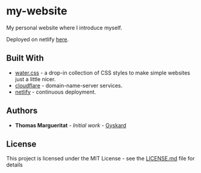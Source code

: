 # my-website

My personal website where I introduce myself. 

Deployed on netlify [here](https://marguerit.at/).

## Built With

* [water.css](https://github.com/kognise/water.css) - a drop-in collection of CSS styles to make simple websites just a little nicer.
* [cloudflare](https://www.cloudflare.com/) - domain-name-server services.
* [netlify](https://www.netlify.com/) - continuous deployment.

## Authors

* **Thomas Margueritat** - *Initial work* - [Gyskard](https://github.com/Gyskard)

## License

This project is licensed under the MIT License - see the [LICENSE.md](LICENSE) file for details
